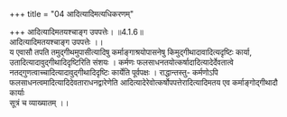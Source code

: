 +++
title = "04 आदित्यादिमत्यधिकरणम्"

+++
आदित्यादिमतयश्चाङ्ग उपपत्तेः। ॥4.1.6॥  
आदित्यादिमतयश्चाङ्ग उपपत्तेः ।।  
य एवासौ तपति तमुद्गीथमुपासीत्यादिषु कर्माङ्गाश्रयोपासनेषु किमुद्गीथादावादित्यदृष्टिः कार्या,   
उतादित्यादावुद्गीथादिदृष्टिरिति संशयः । कर्मणः फलसाधनतयोत्कर्षादादित्यादेर्देवतात्वे   
नतद्गुणत्वाच्चादित्यादावुद्गीथादिदृष्टिः कार्येति पूर्वपक्षः । राद्धान्तस्तु- कर्मणोऽपि   
फलसाधनत्वमादित्यादिदेवताराधनद्वारेणेति आदित्यादेरेवोत्कर्षोपपत्तेरादित्यादिमतय एव कर्माङ्गोद्गीथादौ कार्याः   
सूत्रं च व्याख्यातम् ।।